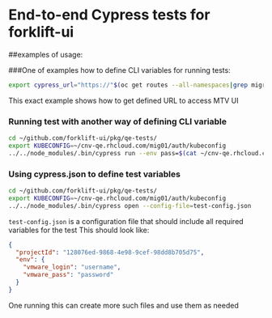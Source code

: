 # End-to-end Cypress tests for forklift-ui

##examples of usage:

###One of examples how to define CLI variables for running tests:
```bash
export cypress_url="https://"$(oc get routes --all-namespaces|grep migration|grep ui|awk '{print $3}')
```
This exact example shows how to get defined URL to access MTV UI

### Running test with another way of defining CLI  variable
```bash
cd ~/github.com/forklift-ui/pkg/qe-tests/
export KUBECONFIG=~/cnv-qe.rhcloud.com/mig01/auth/kubeconfig
../../node_modules/.bin/cypress run --env pass=$(cat ~/cnv-qe.rhcloud.com/mig01/auth/kubeadmin-password) --browser firefox --spec "cypress/integration/tests/basicFlowTest.ts"
```

### Using cypress.json to define test variables
```bash
cd ~/github.com/forklift-ui/pkg/qe-tests/
export KUBECONFIG=~/cnv-qe.rhcloud.com/mig01/auth/kubeconfig
../../node_modules/.bin/cypress open --config-file=test-config.json
```
`test-config.json` is a configuration file that should include all required variables for the test
This should look like:
```json
{
  "projectId": "128076ed-9868-4e98-9cef-98dd8b705d75",
  "env": {
    "vmware_login": "username",
    "vmware_pass": "password"
  }
}
```
One running this can create more such files and use them as needed


